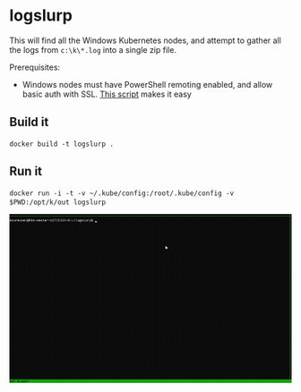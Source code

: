# logslurp

This will find all the Windows Kubernetes nodes, and attempt to gather all the logs from `c:\k\*.log` into a single zip file. 

Prerequisites:

- Windows nodes must have PowerShell remoting enabled, and allow basic auth with SSL. [This script](https://raw.githubusercontent.com/ansible/ansible/devel/examples/scripts/ConfigureRemotingForAnsible.ps1) makes it easy

## Build it

```
docker build -t logslurp . 
```

## Run it

```
docker run -i -t -v ~/.kube/config:/root/.kube/config -v $PWD:/opt/k/out logslurp
```

![running it on a 2 node cluster](logslurp.gif)
